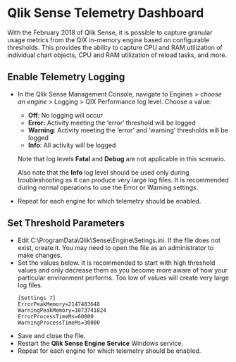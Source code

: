 # Qlik Sense Telemetry Dashboard
With the February 2018 of Qlik Sense, it is possible to capture granular usage metrics from the QIX in-memory engine based on configurable thresholds.  This provides the ability to capture CPU and RAM utilization of individual chart objects, CPU and RAM utilization of reload tasks, and more.

## Enable Telemetry Logging
 - In the Qlik Sense Management Console, navigate to Engines >  _choose an engine_ > Logging > QIX Performance log level.  Choose a value:
	 - **Off**: No logging will occur
	 - **Error:** Activity meeting the ‘error’ threshold will be logged
	 - **Warning**: Activity meeting the ‘error’ and ‘warning’ thresholds will be logged
	 - **Info**: All activity will be logged

	Note that log levels **Fatal** and **Debug** are not applicable in this scenario.

	Also note that the **Info** log level should be used only during troubleshooting as it can produce very large log files.  It is recommended during normal operations to use the Error or Warning settings.

 - Repeat for each engine for which telemetry should be enabled.


## Set Threshold Parameters

 - Edit C:\ProgramData\Qlik\Sense\Engine\Setings.ini.  If the file does not exist, create it.  You may need to open the file as an administrator to make changes.
 - Set the values below.  It is recommended to start with high threshold values and only decrease them as you become more aware of how your particular environment performs.  Too low of values will create very large log files.
    ```
    [Settings 7]
    ErrorPeakMemory=2147483648
    WarningPeakMemory=1073741824
    ErrorProcessTimeMs=60000
    WarningProcessTimeMs=30000
    ```
 - Save and close the file.
 - Restart the **Qlik Sense Engine Service** Windows service.
 - Repeat for each engine for which telemetry should be enabled.

